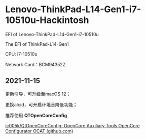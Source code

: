 # Lenovo-ThinkPad-L14-Gen1-i7-10510u-Hackintosh
EFI of Lenovo-ThinkPad-L14-Gen1-i7-10510u

The EFI of ThinkPad-L14-Gen1

CPU: i7-10510u

Network Card：BCM94352Z

## 2021-11-15

更新引导，可升级至macOS 12；

更换alcid，可开启环境音降低功能；

推荐使用 **QTOpenCoreConfig**

[ic005k/QtOpenCoreConfig: OpenCore Auxiliary Tools OpenCore Configurator OCAT (github.com)](https://github.com/ic005k/QtOpenCoreConfig)
